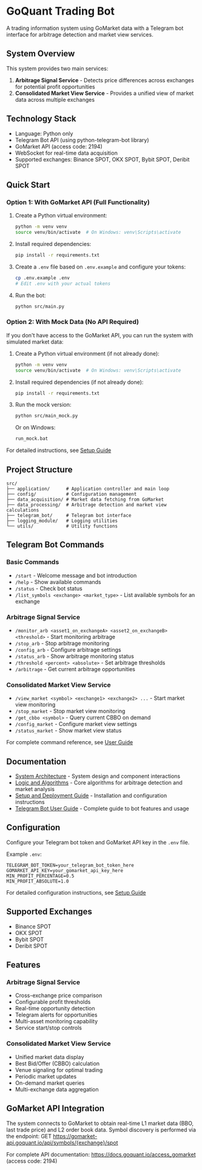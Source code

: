 # GoQuant Trading Bot

A trading information system using GoMarket data with a Telegram bot interface for arbitrage detection and market view services.

## System Overview

This system provides two main services:
1. **Arbitrage Signal Service** - Detects price differences across exchanges for potential profit opportunities
2. **Consolidated Market View Service** - Provides a unified view of market data across multiple exchanges

## Technology Stack

- Language: Python only
- Telegram Bot API (using python-telegram-bot library)
- GoMarket API (access code: 2194)
- WebSocket for real-time data acquisition
- Supported exchanges: Binance SPOT, OKX SPOT, Bybit SPOT, Deribit SPOT

## Quick Start

### Option 1: With GoMarket API (Full Functionality)

1. Create a Python virtual environment:
   ```bash
   python -m venv venv
   source venv/bin/activate  # On Windows: venv\Scripts\activate
   ```

2. Install required dependencies:
   ```bash
   pip install -r requirements.txt
   ```

3. Create a `.env` file based on `.env.example` and configure your tokens:
   ```bash
   cp .env.example .env
   # Edit .env with your actual tokens
   ```

4. Run the bot:
   ```bash
   python src/main.py
   ```

### Option 2: With Mock Data (No API Required)

If you don't have access to the GoMarket API, you can run the system with simulated market data:

1. Create a Python virtual environment (if not already done):
   ```bash
   python -m venv venv
   source venv/bin/activate  # On Windows: venv\Scripts\activate
   ```

2. Install required dependencies (if not already done):
   ```bash
   pip install -r requirements.txt
   ```

3. Run the mock version:
   ```bash
   python src/main_mock.py
   ```
   
   Or on Windows:
   ```bash
   run_mock.bat
   ```

For detailed instructions, see [Setup Guide](docs/setup_deployment_guide.md)

## Project Structure

```
src/
├── application/      # Application controller and main loop
├── config/           # Configuration management
├── data_acquisition/ # Market data fetching from GoMarket
├── data_processing/  # Arbitrage detection and market view calculations
├── telegram_bot/     # Telegram bot interface
├── logging_module/   # Logging utilities
└── utils/            # Utility functions
```

## Telegram Bot Commands

### Basic Commands
- `/start` - Welcome message and bot introduction
- `/help` - Show available commands
- `/status` - Check bot status
- `/list_symbols <exchange> <market_type>` - List available symbols for an exchange

### Arbitrage Signal Service
- `/monitor_arb <asset1_on_exchangeA> <asset2_on_exchangeB> <threshold>` - Start monitoring arbitrage
- `/stop_arb` - Stop arbitrage monitoring
- `/config_arb` - Configure arbitrage settings
- `/status_arb` - Show arbitrage monitoring status
- `/threshold <percent> <absolute>` - Set arbitrage thresholds
- `/arbitrage` - Get current arbitrage opportunities

### Consolidated Market View Service
- `/view_market <symbol> <exchange1> <exchange2> ...` - Start market view monitoring
- `/stop_market` - Stop market view monitoring
- `/get_cbbo <symbol>` - Query current CBBO on demand
- `/config_market` - Configure market view settings
- `/status_market` - Show market view status

For complete command reference, see [User Guide](docs/telegram_bot_user_guide.md)

## Documentation

- [System Architecture](docs/system_architecture.md) - System design and component interactions
- [Logic and Algorithms](docs/logic_algorithms.md) - Core algorithms for arbitrage detection and market analysis
- [Setup and Deployment Guide](docs/setup_deployment_guide.md) - Installation and configuration instructions
- [Telegram Bot User Guide](docs/telegram_bot_user_guide.md) - Complete guide to bot features and usage

## Configuration

Configure your Telegram bot token and GoMarket API key in the `.env` file.

Example `.env`:
```env
TELEGRAM_BOT_TOKEN=your_telegram_bot_token_here
GOMARKET_API_KEY=your_gomarket_api_key_here
MIN_PROFIT_PERCENTAGE=0.5
MIN_PROFIT_ABSOLUTE=1.0
```

For detailed configuration instructions, see [Setup Guide](docs/setup_deployment_guide.md)

## Supported Exchanges

- Binance SPOT
- OKX SPOT
- Bybit SPOT
- Deribit SPOT

## Features

### Arbitrage Signal Service
- Cross-exchange price comparison
- Configurable profit thresholds
- Real-time opportunity detection
- Telegram alerts for opportunities
- Multi-asset monitoring capability
- Service start/stop controls

### Consolidated Market View Service
- Unified market data display
- Best Bid/Offer (CBBO) calculation
- Venue signaling for optimal trading
- Periodic market updates
- On-demand market queries
- Multi-exchange data aggregation

## GoMarket API Integration

The system connects to GoMarket to obtain real-time L1 market data (BBO, last trade price) and L2 order book data. Symbol discovery is performed via the endpoint: GET https://gomarket-api.goquant.io/api/symbols/{exchange}/spot

For complete API documentation: https://docs.goquant.io/access_gomarket (access code: 2194)